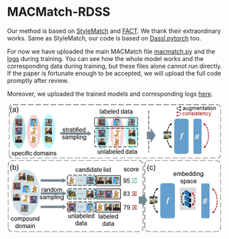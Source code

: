 # MACMatch-RDSS
Our method is based on [StyleMatch](https://github.com/KaiyangZhou/ssdg-benchmark) and [FACT](https://github.com/MediaBrain-SJTU/FACT). We thank their extraordinary works. Same as StyleMatch, our code is based on [Dassl.pytorch](https://github.com/KaiyangZhou/Dassl.pytorch) too.

For now we have uploaded the main MACMatch file [macmatch.py](./codes/macmatch.py) and the [logs](./logs/) during training. You can see how the whole model works and the corresponding data during training, but these files alone cannot run directly. If the paper is fortunate enough to be accepted, we will upload the full code promptly after review.

Moreover, we uploaded the trained models and corresponding logs [here](https://drive.google.com/drive/folders/1tzDcAca227DSZxyeH4w5jIPxCPS8gcHq?usp=drive_link).

![MACMatch](/macmatch.jpg "MACMatch")
